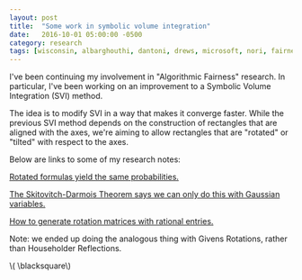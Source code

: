 ```yaml
---
layout: post
title:  "Some work in symbolic volume integration"
date:   2016-10-01 05:00:00 -0500
category: research 
tags: [wisconsin, albarghouthi, dantoni, drews, microsoft, nori, fairness] 
---
```


I've been continuing my involvement in "Algorithmic Fairness" research.
In particular, I've been working on an improvement to a Symbolic
Volume Integration (SVI) method.

The idea is to modify SVI in a way that makes it converge
faster. While the previous SVI method depends on the construction of rectangles
that are aligned with the axes, we're aiming to allow rectangles that
are "rotated" or "tilted" with respect to the axes.

Below are links to some of my research notes:

[Rotated formulas yield the same probabilities.]({{site.url}}/assets/research-notes/tilt-equivalence.pdf)

[The Skitovitch-Darmois Theorem says we can only do this with Gaussian variables.]({{site.url}}/assets/research-notes/skitovitch-darmois.pdf)

[How to generate rotation matrices with rational entries.]({{site.url}}/assets/research-notes/rational-householder.pdf)

Note: we ended up doing the analogous thing with Givens Rotations, rather than Householder Reflections.

\\( \blacksquare\\)  

